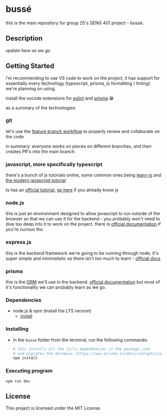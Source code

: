 # bussé

this is the main repository for group 25's SENG 401 project - bussé.

## Description

_update here as we go_

## Getting Started

i'm recommending to use VS code to work on the project, it has support for essentially every technology (typescript, prisma, js formatting / linting) we're planning on using.

install the vscode extensions for [eslint](https://marketplace.visualstudio.com/items?itemName=dbaeumer.vscode-eslint) and [prisma](https://marketplace.visualstudio.com/items?itemName=Prisma.prisma) 😁

as a summary of the technologies:

### git

let's use the [feature branch workflow](https://www.atlassian.com/git/tutorials/comparing-workflows/feature-branch-workflow) to properly review and collaborate on the code

in summary: everyone works on pieces on different branches, and then creates PR's into the main branch.

### javascript, more specifically typescript

there's a bunch of js tutorials online, some common ones being [learn-js](https://www.learn-js.org) and [the modern javascript tutorial](https://javascript.info)

ts has an [official tutorial](https://www.typescriptlang.org/docs/handbook/typescript-from-scratch.html), [go here](https://www.typescriptlang.org/docs/handbook/typescript-in-5-minutes.html) if you already know js

### node.js

this is just an environment designed to allow javascript to run outside of the browser so that we can use it for the backend - you probably won't need to dive too deep into it to work on the project. there is [official documentation](https://nodejs.dev/en/learn/) if you're curious tho

### express.js

this is the backend framework we're going to be running through node, it's super simple and minimalistic so there isn't _too_ much to learn - [official docs](https://expressjs.com/en/starter/hello-world.html)

### prisma

this is the [ORM](https://stackoverflow.com/a/1279678) we'll use in the backend. [official documentation](https://www.prisma.io/docs/getting-started/quickstart) but most of it's functionality we can probably learn as we go.

### Dependencies

-   node.js & npm (install the LTS version)
    -   [install](https://nodejs.org/en/download/)

### Installing

-   in the `busse` folder from the terminal, run the following commands:
    ```bash
    # this installs all the js/ts dependencies in the package.json
    # and migrates the database (https://www.prisma.io/docs/concepts/components/prisma-migrate)
    npm install
    ```

### Executing program

```
npm run dev
```

## License

This project is licensed under the MIT License.
